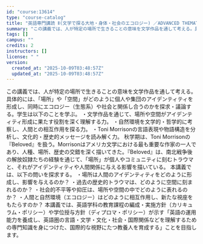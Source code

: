 ```yaml
---
id: "course:13614"
type: "course-catalog"
title: "英語専門講読 Ⅱ(文学で探る大地・身体・社会のエコロジー) ／ADVANCED THEMATIC READING Ⅱ"
summary: "この講義では、人が特定の場所で生きることの意味を文学作品を通して考える。具体的には、「場所」や「空間」がどのように個人や集団のアイデンティティを形成し、同時にエコロジー（生態系）や社会と関係し合うのかを探求・議論する。学生は以下のことを学ぶ…"
tags: []
campus: ""
credits: 2
instructors: []
license: " "
version:
  created_at: "2025-10-09T03:48:57Z"
  updated_at: "2025-10-09T03:48:57Z"
---
```


この講義では、人が特定の場所で生きることの意味を文学作品を通して考える。具体的には、「場所」や「空間」がどのように個人や集団のアイデンティティを形成し、同時にエコロジー（生態系）や社会と関係し合うのかを探求・議論する。学生は以下のことを学ぶ。 ・文学作品を通じて、場所や空間がアイデンティティ形成に果たす役割を深く理解する力。 ・自然環境を文学的・哲学的に考察し、人間との相互作用を探る力。 ・Toni Morrisonの言語表現や物語構造を分析し、文化的・歴史的メッセージを読み解く力。 秋学期は、Toni Morrisonの『Beloved』を扱う。Morrisonはアメリカ文学における最も重要な作家の一人であり、人種、場所、歴史の交錯を深く描いてきた。『Beloved』は、南北戦争後の解放奴隷たちの経験を通じて、「場所」が個人やコミュニティに刻むトラウマと、それがアイデンティティや人間関係に与える影響を描いている。 本講義では、以下の問いを探求する。 ・場所は人間のアイデンティティをどのように形成し、影響を与えるのか？ ・過去の歴史的トラウマは、どのように空間に刻まれるのか？ ・社会的不平等や抑圧は、場所や空間の中でどのように表れるのか？ ・人間と自然環境（エコロジー）はどのように相互作用し、新たな視座をもたらすのか？ 本講義では、英語学科の教育課程の編成・実施方針（カリキュラム・ポリシー）や学位授与方針（ディプロマ・ポリシー）が示す「英語の運用能力を養成し、英語圏の言語・文学・文化・社会・国際関係などを理解するための専門知識を身につけた、国際的な視野にたつ教養人を育成する」ことを目指します。

